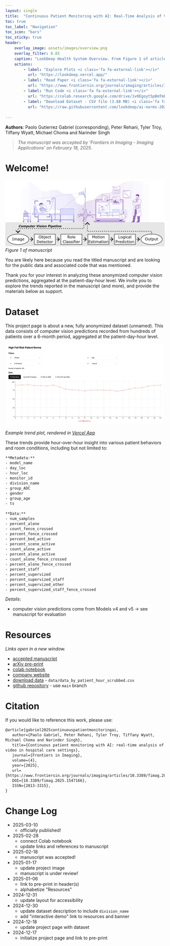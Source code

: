 ```yaml
---
layout: single
title:  "Continuous Patient Monitoring with AI: Real-Time Analysis of Video in Hospital Care Settings"
toc: true
toc_label: "Navigation"
toc_icon: "bars"
toc_sticky: true
header:
    overlay_image: assets/images/overview.png
    overlay_filter: 0.85
    caption: "LookDeep Health System Overview. From Figure 1 of article."
    actions:
        - label: "Explore Plots <i class='fa fa-external-link'></i>"
          url: "https://lookdeep.vercel.app/"
        - label: "Read Paper <i class='fa fa-external-link'></i>"
          url: "https://www.frontiersin.org/journals/imaging/articles/10.3389/fimag.2025.1547166/"
        - label: "Run Code <i class='fa fa-external-link'></i>"
          url: "https://colab.research.google.com/drive/1v0Egoyt5pBmTmb9iEV8RZFSzhym5XpU4?usp=sharing"
        - label: "Download Dataset - CSV file (3.88 MB) <i class='fa fa-external-link'></i>"
          url: "https://raw.githubusercontent.com/lookdeep/ai-norms-2024/refs/heads/main/data/data_by_patient_hour_scrubbed.csv"

---
```

**Authors**: Paolo Gutierrez Gabriel (corresponding), Peter Rehani, Tyler Troy, Tiffany Wyatt, Michael Choma and Narinder Singh

> _The manuscript was accepted by 'Frontiers in Imaging - Imaging Applications' on February 18, 2025._

# Welcome! 
![Figure 1 of manuscript](assets/images/overview.png "LookDeep Health System")
_Figure 1 of manuscript_

You are likely here because you read the titled manuscript and are looking for the public data and associated code that was mentioned. 

Thank you for your interest in analyzing these anonymized computer vision predictions, aggregated at the patient-day-hour level. 
We invite you to explore the trends reported in the manuscript (and more), and provide the materials below as support.

# Dataset
This project page is about a new, fully anonymized dataset (unnamed).
This data consists of computer vision predictions recorded from hundreds of patients over a 6-month period, aggregated at the patient-day-hour level. 

![Example trend](assets/images/trends_plot.png "Percent Time Alone")

_Example trend plot, rendered in [Vercel App](https://lookdeep.vercel.app/)_

These trends provide hour-over-hour insight into various patient behaviors and room conditions, including but not limited to:
```
**Metadata:**
- model_name
- day_loc
- hour_loc
- monitor_id
- division_name
- group_ADC
- gender
- group_age
- ts

**Data:**
- num_samples
- percent_alone
- count_fence_crossed
- percent_fence_crossed
- percent_bed_active
- percent_scene_active
- count_alone_active
- percent_alone_active
- count_alone_fence_crossed
- percent_alone_fence_crossed
- percent_staff
- percent_supervized
- percent_supervized_staff
- percent_supervized_other
- percent_supervized_staff_fence_crossed

```

*Details*:
- computer vision predictions come from Models v4 and v5 -> see manuscript for evaluation

# Resources
_Links open in a new window._
* [accepted manuscript](https://www.frontiersin.org/journals/imaging/articles/10.3389/fimag.2025.1547166)
* [arXiv pre-print](https://arxiv.org/abs/2412.13152) 
* [colab notebook](https://colab.research.google.com/drive/1v0Egoyt5pBmTmb9iEV8RZFSzhym5XpU4?usp=sharing)
* [company website](https://lookdeep.health/technology/)
* [download data](https://raw.githubusercontent.com/lookdeep/ai-norms-2024/refs/heads/main/data/data_by_patient_hour_scrubbed.csv) - `data/data_by_patient_hour_scrubbed.csv`
* [github repository](https://github.com/lookdeep/ai-norms-2024) - use `main` branch

# Citation
If you would like to reference this work, please use:
```
@article{gabriel2025continuouspatientmonitoringai,
   author={Paolo Gabriel, Peter Rehani, Tyler Troy, Tiffany Wyatt, Michael Choma and Narinder Singh},
   title={Continuous patient monitoring with AI: real-time analysis of video in hospital care settings},
   journal={Frontiers in Imaging},
   volume={4},
   year={2025},
   url={https://www.frontiersin.org/journals/imaging/articles/10.3389/fimag.2025.1547166},
   DOI={10.3389/fimag.2025.1547166},
   ISSN={2813-3315},
}
```

# Change Log
 * 2025-03-10
    - officially published!
 * 2025-02-28
    - connect Colab notebook
    - update links and references to manuscript
 * 2025-02-18
    - manuscript was accepted!
 * 2025-01-17
    - update project image
    - manuscript is under review! 
 * 2025-01-06
    - link to pre-print in header(s)
    - alphabetize "Resources"
 * 2024-12-31
    - update layout for accessibility
 * 2024-12-30 
    - update dataset description to include `division_name`
    - add "interactive demo" link to resources and banner
 * 2024-12-18 
    - update project page with dataset
 * 2024-12-17 
    - initialize project page and link to pre-print